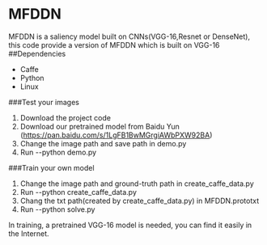 # MFDDN
MFDDN is a saliency model built on CNNs(VGG-16,Resnet or DenseNet), this code provide a version of MFDDN which is built on VGG-16
##Dependencies
- Caffe
- Python
- Linux

###Test your images
1. Download the project code
2. Download our pretrained model from Baidu Yun (https://pan.baidu.com/s/1LgFB1BwMGrgiAWbPXW92BA)
3. Change the image path and save path in demo.py
4. Run --python demo.py

###Train your own model
1. Change the image path and ground-truth path in create_caffe_data.py
2. Run --python create_caffe_data.py
3. Chang the txt path(created by create_caffe_data.py) in MFDDN.prototxt
4. Run --python solve.py

In training, a pretrained VGG-16 model is needed, you can find it easily in the Internet.
